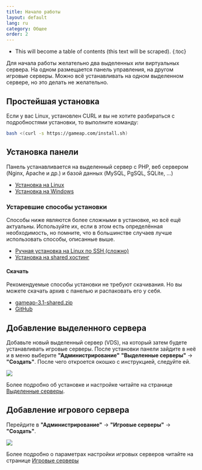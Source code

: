 ```yaml
---
title: Начало работы
layout: default
lang: ru
category: Общее
order: 2
---
```


* This will become a table of contents (this text will be scraped).
{:toc}

Для начала работы желательно два выделенных или виртуальных сервера. На одном размещается панель управления, на другом игровые серверы. Можно всё устанавливать на одном выделенном сервере, но это делать не желательно.

## Простейшая установка

Если у вас Linux, установлен CURL и вы не хотите разбираться с подробностями установки, то выполните команду:
```bash
bash <(curl -s https://gameap.com/install.sh)
```

## Установка панели

Панель устанавливается на выделенный сервер с PHP, веб сервером (Nginx, Apache и др.) и базой данных (MySQL, PgSQL, SQLite, ...)

* [Установка на Linux](/ru/install/install_on_linux.html)
* [Установка на Windows](/ru/install/install_on_windows.html)

### Устаревшие способы установки

Способы ниже являются более сложными в установке, но всё ещё актуальны.
Используйте их, если в этом есть определённая необходимость, но помните, что в большинстве 
случаев лучше использовать способы, описанные выше.

* [Ручная установка на Linux по SSH (сложно)](/ru/manual_install.html)
* [Установка на shared хостинг](/ru/shared_install.html)

#### Скачать

Рекомендуемые способы установки не требуют скачивания. Но вы можете скачать архив с панелью и распаковать его у себя.

* [gameap-3.1-shared.zip](https://packages.gameap.com/gameap/gameap-3.1-shared.zip)
* [GitHub](https://github.com/et-nik/gameap)

## Добавление выделенного сервера

Добавьте новый выделенный сервер (VDS), на который затем будете устанавливать игровые серверы. 
После установки панели зайдите в неё и в меню выберите **"Администрирование"** **"Выделенные серверы"** -> **"Создать"**. После
чего откроется окошко с инструкцией, следуйте ей.

![](/images/ru/get_started/add_dedicated_server.gif)

Более подробно об установке и настройке читайте на странице [Выделенные серверы](/ru/gameap_configure/dedicated_servers.html).

## Добавление игрового сервера

Перейдите в **"Администрирование"** -> **"Игровые серверы"** -> **"Создать"**.

![](/images/ru/get_started/add_game_server.gif)

Более подробно о параметрах настройки игровых серверов читайте на странице [Игровые серверы](/ru/gameap_configure/game_servers.html)